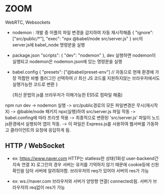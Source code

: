 # ZOOM

WebRTC, Websockets

- nodemon : 개발 중 어플의 파일 변경을 감지하여 자동 재시작해줌
  {
  "ignore": ["src/public/*"],
  "exec": "npx @babel/node src/server.js"
  }
  src의 server.js에 babel_node 명령문을 실행

- package.json
  "scripts": {
  "dev": "nodemon"
  },
  dev 실행하면 nodemon이 실행되고 nodemon은 nodemon.json에 있는 명령문을 실행

- babel.config
  {
  "presets": ["@babel/preset-env"]
  // 자동으로 현재 환경에 가장 적합한 바벨 플러그인 선택하여
  // 최신 JS 코드를 지원하지않는 브라우저에서도 실행가능한 코드로 변환
  }

  (최신 문법의 js를 브라우저가 이해가능한 ES5로 컴파일 해줌)

npm run dev -> nodemon 실행 -> src/public경로의 모든 파일변경은 무시(재시작X)
-> @bable/node 패키지 npx(실행)하여 src/server.js 파일 작동
-> babel.confing에 따라 프리셋 적용
-> 최종적으로 변환된 'src/server.js' 파일이 노드js환경에서 실행되어 앱이 작동.
-> 이 파일은 Express.js를 사용하여 웹서버를 가동하고 클라이언트의 요청에 응답하게 됨.

## HTTP / WebSocket

- ex: https://www.naver.com
  HTTP는 statless한 상태(1회성 user-backend간 지속 연결 X)
  로그인의 경우 서버는 유저를 기억하지 않기 때문에 cookie등에 신원확인을 담아 서버에 알려줘야함.
  브라우저의 req가 있어야 서버의 res가 가능

- ex: ws://naver.com
  브라우저와 서버가 양방향 연결( connected)됨.
  서버가 브라우저의 req없이 res가 가능
